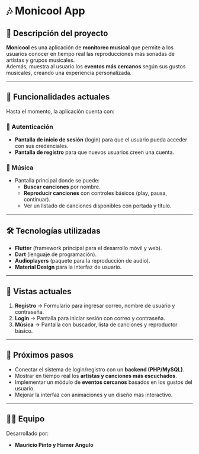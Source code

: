 # 🎶 Monicool App

## 📌 Descripción del proyecto
**Monicool** es una aplicación de **monitoreo musical** que permite a los usuarios conocer en tiempo real las reproducciones más sonadas de artistas y grupos musicales.  
Además, muestra al usuario los **eventos más cercanos** según sus gustos musicales, creando una experiencia personalizada.

---

## 🚀 Funcionalidades actuales
Hasta el momento, la aplicación cuenta con:

### 🔑 Autenticación
- **Pantalla de inicio de sesión** (login) para que el usuario pueda acceder con sus credenciales.  
- **Pantalla de registro** para que nuevos usuarios creen una cuenta.

### 🎵 Música
- Pantalla principal donde se puede:
  - **Buscar canciones** por nombre.
  - **Reproducir canciones** con controles básicos (play, pausa, continuar).
  - Ver un listado de canciones disponibles con portada y título.

---

## 🛠️ Tecnologías utilizadas
- **Flutter** (framework principal para el desarrollo móvil y web).
- **Dart** (lenguaje de programación).
- **Audioplayers** (paquete para la reproducción de audio).
- **Material Design** para la interfaz de usuario.

---

## 📱 Vistas actuales
1. **Registro** → Formulario para ingresar correo, nombre de usuario y contraseña.  
2. **Login** → Pantalla para iniciar sesión con correo y contraseña.  
3. **Música** → Pantalla con buscador, lista de canciones y reproductor básico.  

---

## 📅 Próximos pasos
- Conectar el sistema de login/registro con un **backend (PHP/MySQL)**.  
- Mostrar en tiempo real los **artistas y canciones más escuchados**.  
- Implementar un módulo de **eventos cercanos** basados en los gustos del usuario.  
- Mejorar la interfaz con animaciones y un diseño más interactivo.  

---

## 👨‍💻 Equipo
Desarrollado por:  
- **Mauricio Pinto y Hamer Angulo**  

